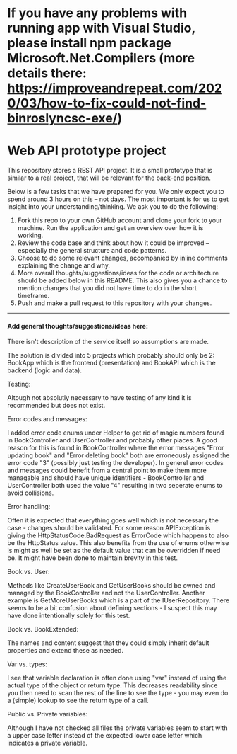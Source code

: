 # If you have any problems with running app with Visual Studio, please install npm package Microsoft.Net.Compilers (more details there: https://improveandrepeat.com/2020/03/how-to-fix-could-not-find-binroslyncsc-exe/)

# Web API prototype project
This repository stores a REST API project. It is a small prototype that is similar to a real project, that will be relevant for the back-end position.

Below is a few tasks that we have prepared for you. We only expect you to spend around 3 hours on this – not days. The most important is for us to get insight into your understanding/thinking. We ask you to do the following:

1. Fork this repo to your own GitHub account and clone your fork to your machine. Run the application and get an overview over how it is working.
2. Review the code base and think about how it could be improved – especially the general structure and code patterns.
3. Choose to do some relevant changes, accompanied by inline comments explaining the change and why.
4. More overall thoughts/suggestions/ideas for the code or architecture should be added below in this README. This also gives you a chance to mention changes that you did not have time to do in the short timeframe.
5. Push and make a pull request to this repository with your changes.

----

#### Add general thoughts/suggestions/ideas here:

There isn't description of the service itself so assumptions are made.

The solution is divided into 5 projects which probably should only be 2: BookApp which is the frontend (presentation) and BookAPI which is the backend (logic and data).


Testing:

Altough not absolutly necessary to have testing of any kind it is recommended but does not exist.


Error codes and messages:

I added error code enums under Helper to get rid of magic numbers found in BookController and UserController and probably other places.
A good reason for this is found in BookController where the error messages "Error updating book" and "Error deleting book" both are erroneously assigned the error code "3" (possibly just testing the developer).
In generel error codes and messages could benefit from a central point to make them more managable and should have unique identifiers - BookController and UserController both used the value "4" resulting in two seperate enums to avoid collisions.


Error handling:

Often it is expected that everything goes well which is not necessary the case - changes should be validated.
For some reason APIException is giving the HttpStatusCode.BadRequest as ErrorCode which happens to also be the HttpStatus value.
This also benefits from the use of enums otherwise is might as well be set as the default value that can be overridden if need be.
It might have been done to maintain brevity in this test.


Book vs. User:

Methods like CreateUserBook and GetUserBooks should be owned and managed by the BookController and not the UserController.
Another example is GetMoreUserBooks which is a part of the IUserRepository.
There seems to be a bit confusion about defining sections - I suspect this may have done intentionally solely for this test.


Book vs. BookExtended:

The names and content suggest that they could simply inherit default properties and extend these as needed.


Var vs. types:

I see that variable declaration is often done using "var" instead of using the actual type of the object or return type.
This decreases readability since you then need to scan the rest of the line to see the type - you may even do a (simple) lookup to see the return type of a call.


Public vs. Private variables:

Although I have not checked all files the private variables seem to start with a upper case letter instead of the expected lower case letter which indicates a private variable.
